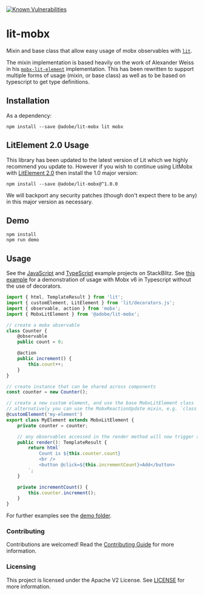 [![Known Vulnerabilities](https://snyk.io/test/github/adobe/lit-mobx/badge.svg)](https://snyk.io/test/github/adobe/lit-mobx)

# lit-mobx

Mixin and base class that allow easy usage of mobx observables with
[`lit`](https://lit.dev/).

The mixin implementation is based heavily on the work of Alexander Weiss in his
[`mobx-lit-element`](https://github.com/alexanderweiss/mobx-lit-element) implementation. This has been rewritten to
support multiple forms of usage (mixin, or base class) as well as to be based on typescript to get type definitions.

## Installation

As a dependency:

```
npm install --save @adobe/lit-mobx lit mobx
```

## LitElement 2.0 Usage

This library has been updated to the latest version of Lit which we highly recommend you update to. However if you wish to continue using LitMobx with [LitElement 2.0](https://lit-element.polymer-project.org/guide) then install the 1.0 major version:

```
npm install --save @adobe/lit-mobx@^1.0.0
```

We will backport any security patches (though don't expect there to be any) in this major version as necessary.

## Demo

```
npm install
npm run demo
```

## Usage

See the [JavaScript](https://stackblitz.com/edit/lit-mobx-demo?file=index.js) and [TypeScript](https://stackblitz.com/edit/lit-mobx-typescript?file=index.ts) example projects on StackBlitz. See [this example](https://stackblitz.com/edit/lit-mobx-typescript-mobx6?file=index.ts) for a demonstration of usage with Mobx v6 in Typescript without the use of decorators.

```typescript
import { html, TemplateResult } from 'lit';
import { customElement, LitElement } from 'lit/decorators.js';
import { observable, action } from 'mobx';
import { MobxLitElement } from '@adobe/lit-mobx';

// create a mobx observable
class Counter {
    @observable
    public count = 0;

    @action
    public increment() {
        this.count++;
    }
}

// create instance that can be shared across components
const counter = new Counter();

// create a new custom element, and use the base MobxLitElement class
// alternatively you can use the MobxReactionUpdate mixin, e.g. `class MyElement extends MobxReactionUpdate(LitElement)`
@customElement('my-element')
export class MyElement extends MobxLitElement {
    private counter = counter;

    // any observables accessed in the render method will now trigger an update
    public render(): TemplateResult {
        return html`
            Count is ${this.counter.count}
            <br />
            <button @click=${this.incrementCount}>Add</button>
        `;
    }

    private incrementCount() {
        this.counter.increment();
    }
}
```

For further examples see the [demo folder](./demo).

### Contributing

Contributions are welcomed! Read the [Contributing Guide](./.github/CONTRIBUTING.md) for more information.

### Licensing

This project is licensed under the Apache V2 License. See [LICENSE](LICENSE) for more information.
